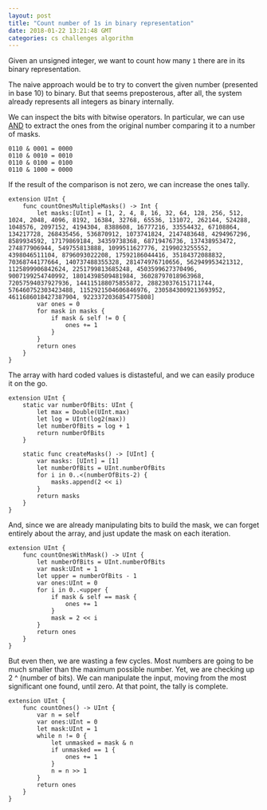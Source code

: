 ```yaml
---
layout: post
title: "Count number of 1s in binary representation"
date: 2018-01-22 13:21:48 GMT
categories: cs challenges algorithm
---
```


Given an unsigned integer, we want to count how many `1` there are in its binary representation.

The naive approach would be to try to convert the given number (presented in base 10) to binary. But that seems preposterous, after all, the system already represents all integers as binary internally. 

We can inspect the bits with bitwise operators. In particular, we can use [AND](https://en.wikipedia.org/wiki/Bitwise_operation#AND) to extract the ones from the original number comparing it to a number of masks. 

```
0110 & 0001 = 0000
0110 & 0010 = 0010 
0110 & 0100 = 0100
0110 & 1000 = 0000
```

If the result of the comparison is not zero, we can increase the ones tally. 

```
extension UInt {
    func countOnesMultipleMasks() -> Int {
        let masks:[UInt] = [1, 2, 4, 8, 16, 32, 64, 128, 256, 512, 1024, 2048, 4096, 8192, 16384, 32768, 65536, 131072, 262144, 524288, 1048576, 2097152, 4194304, 8388608, 16777216, 33554432, 67108864, 134217728, 268435456, 536870912, 1073741824, 2147483648, 4294967296, 8589934592, 17179869184, 34359738368, 68719476736, 137438953472, 274877906944, 549755813888, 1099511627776, 2199023255552, 4398046511104, 8796093022208, 17592186044416, 35184372088832, 70368744177664, 140737488355328, 281474976710656, 562949953421312, 1125899906842624, 2251799813685248, 4503599627370496, 9007199254740992, 18014398509481984, 36028797018963968, 72057594037927936, 144115188075855872, 288230376151711744, 576460752303423488, 1152921504606846976, 2305843009213693952, 4611686018427387904, 9223372036854775808]
        var ones = 0
        for mask in masks {
            if mask & self != 0 {
                ones += 1
            }
        }
        return ones
    }
}
```

The array with hard coded values is distasteful, and we can easily produce it on the go. 

```
extension UInt {
    static var numberOfBits: UInt {
        let max = Double(UInt.max)
        let log = UInt(log2(max))
        let numberOfBits = log + 1
        return numberOfBits
    }

    static func createMasks() -> [UInt] {
        var masks: [UInt] = [1]
        let numberOfBits = UInt.numberOfBits
        for i in 0..<(numberOfBits-2) {
            masks.append(2 << i)
        }
        return masks
    }
}
```

And, since we are already manipulating bits to build the mask, we can forget entirely about the array, and just update the mask on each iteration. 

```
extension UInt {
    func countOnesWithMask() -> UInt {
        let numberOfBits = UInt.numberOfBits
        var mask:UInt = 1
        let upper = numberOfBits - 1
        var ones:UInt = 0
        for i in 0..<upper {
            if mask & self == mask {
                ones += 1
            }
            mask = 2 << i
        }
        return ones
    }
}
```

But even then, we are wasting a few cycles. Most numbers are going to be much smaller than the maximum possible number. Yet, we are checking up 2 ^ (number of bits). We can manipulate the input, moving from the most significant one found, until zero. At that point, the tally is complete. 

```
extension UInt {
    func countOnes() -> UInt {
        var n = self
        var ones:UInt = 0
        let mask:UInt = 1
        while n != 0 {
            let unmasked = mask & n
            if unmasked == 1 {
                ones += 1
            }
            n = n >> 1
        }
        return ones
    }
}
```
